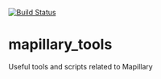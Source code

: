 [![Build Status](https://travis-ci.org/mapillary/mapillary_tools.svg?branch=master)](https://travis-ci.org/mapillary/mapillary_tools)

mapillary_tools
===============

Useful tools and scripts related to Mapillary